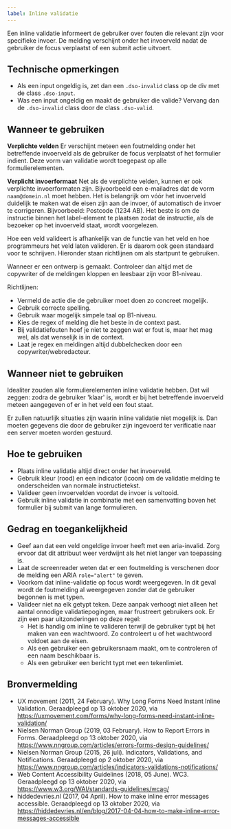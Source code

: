 ```yaml
---
label: Inline validatie
---
```


Een inline validatie informeert de gebruiker over fouten die relevant zijn voor specifieke invoer. De melding verschijnt onder het invoerveld nadat de gebruiker de focus verplaatst of een submit actie uitvoert.

## Technische opmerkingen
- Als een input ongeldig is, zet dan een `.dso-invalid` class op de div met de class `.dso-input`.
- Was een input ongeldig en maakt de gebruiker die valide? Vervang dan de `.dso-invalid` class door de class `.dso-valid`.

## Wanneer te gebruiken
**Verplichte velden**
Er verschijnt meteen een foutmelding onder het betreffende invoerveld als de gebruiker de focus verplaatst of het formulier indient. Deze vorm van validatie wordt toegepast op alle formulierelementen.

**Verplicht invoerformaat**
Net als de verplichte velden, kunnen er ook verplichte invoerformaten zijn. Bijvoorbeeld een e-mailadres dat de vorm `naam@domein.nl` moet hebben. Het is belangrijk om vóór het invoerveld duidelijk te maken wat de eisen zijn aan de invoer, óf automatisch de invoer te corrigeren. Bijvoorbeeld: Postcode (1234 AB). Het beste is om de instructie binnen het label-element te plaatsen zodat de instructie, als de bezoeker op het invoerveld staat, wordt voorgelezen.

Hoe een veld valideert is afhankelijk van de functie van het veld en hoe programmeurs het veld laten valideren. Er is daarom ook geen standaard voor te schrijven. Hieronder staan richtlijnen om als startpunt te gebruiken.

Wanneer er een ontwerp is gemaakt. Controleer dan altijd met de copywriter of de meldingen kloppen en leesbaar zijn voor B1-niveau. 

Richtlijnen:
- Vermeld de actie die de gebruiker moet doen zo concreet mogelijk.
- Gebruik correcte spelling.
- Gebruik waar mogelijk simpele taal op B1-niveau.
- Kies de regex of melding die het beste in de context past.
- Bij validatiefouten hoef je niet te zeggen wat er fout is, maar het mag wel, als dat wenselijk is in de context.
- Laat je regex en meldingen altijd dubbelchecken door een copywriter/webredacteur.

## Wanneer niet te gebruiken
Idealiter zouden alle formulierelementen inline validatie hebben. Dat wil zeggen: zodra de gebruiker 'klaar' is, wordt er bij het betreffende invoerveld meteen aangegeven of er in het veld een fout staat.

Er zullen natuurlijk situaties zijn waarin inline validatie niet mogelijk is. Dan moeten gegevens die door de gebruiker zijn ingevoerd ter verificatie naar een server moeten worden gestuurd.

## Hoe te gebruiken
- Plaats inline validatie altijd direct onder het invoerveld.
- Gebruik kleur (rood) en een indicator (icoon) om de validatie melding te onderscheiden van normale instructietekst.
- Valideer geen invoervelden voordat de invoer is voltooid.
- Gebruik inline validatie in combinatie met een samenvatting boven het formulier bij submit van lange formulieren.

## Gedrag en toegankelijkheid
- Geef aan dat een veld ongeldige invoer heeft met een aria-invalid. Zorg ervoor dat dit attribuut weer verdwijnt als het niet langer van toepassing is.
- Laat de screenreader weten dat er een foutmelding is verschenen door de melding een ARIA `role="alert"` te geven.
- Voorkom dat inline-validatie op focus wordt weergegeven. In dit geval wordt de foutmelding al weergegeven zonder dat de gebruiker begonnen is met typen.
- Valideer niet na elk getypt teken. Deze aanpak verhoogt niet alleen het aantal onnodige validatiepogingen, maar frustreert gebruikers ook. Er zijn een paar uitzonderingen op deze regel:
     * Het is handig om inline te valideren terwijl de gebruiker typt bij het maken van een wachtwoord. Zo controleert u of het wachtwoord voldoet aan de eisen.
     * Als een gebruiker een gebruikersnaam maakt, om te controleren of een naam beschikbaar is.
     * Als een gebruiker een bericht typt met een tekenlimiet.

## Bronvermelding
- UX movement (2011, 24 February). Why Long Forms Need Instant Inline Validation. Geraadpleegd op 13 oktober 2020, via https://uxmovement.com/forms/why-long-forms-need-instant-inline-validation/
- Nielsen Norman Group (2019, 03 February). How to Report Errors in Forms. Geraadpleegd op 13 oktober 2020, via https://www.nngroup.com/articles/errors-forms-design-guidelines/
- Nielsen Norman Group (2015, 26 juli). Indicators, Validations, and Notifications. Geraadpleegd op 2 oktober 2020, via https://www.nngroup.com/articles/indicators-validations-notifications/
- Web Content Accessibility Guidelines (2018, 05 June). WC3. Geraadpleegd op 13 oktober 2020, via https://www.w3.org/WAI/standards-guidelines/wcag/
- hiddedevries.nl (2017, 04 April). How to make inline error messages accessible. Geraadpleegd op 13 oktober 2020, via https://hiddedevries.nl/en/blog/2017-04-04-how-to-make-inline-error-messages-accessible